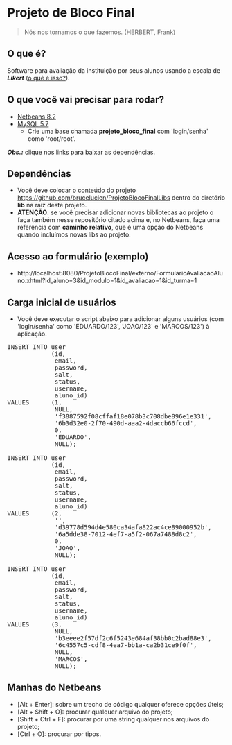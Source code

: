 # Projeto de Bloco Final

> Nós nos tornamos o que fazemos. (HERBERT, Frank)
 
## O que é?

Software para avaliação da instituição por seus alunos usando a escala de ***Likert*** ([o quê é isso?](https://pt.wikipedia.org/wiki/Escala_Likert)).

## O que você vai precisar para rodar?

 - [Netbeans 8.2](https://netbeans.org/downloads/)
 - [MySQL 5.7](https://dev.mysql.com/downloads/mysql/)
	 - Crie uma base chamada **projeto_bloco_final** com 'login/senha' como 'root/root'.

***Obs.:*** clique nos links para baixar as dependências.

## Dependências

 - Você deve colocar o conteúdo do projeto https://github.com/brucelucien/ProjetoBlocoFinalLibs dentro do diretório **lib** na raiz deste projeto.
 - **ATENÇÃO**: se você precisar adicionar novas bibliotecas ao projeto o faça também nesse repositório citado acima e, no Netbeans, faça uma referência com **caminho relativo**, que é uma opção do Netbeans quando incluímos novas libs ao projeto.

## Acesso ao formulário (exemplo)

 - http://localhost:8080/ProjetoBlocoFinal/externo/FormularioAvaliacaoAluno.xhtml?id_aluno=3&id_modulo=1&id_avaliacao=1&id_turma=1

## Carga inicial de usuários

  - Você deve executar o script abaixo para adicionar alguns usuários (com 'login/senha' como 'EDUARDO/123', 'JOAO/123' e 'MARCOS/123') à aplicação.

<pre>
INSERT INTO user 
            (id, 
             email, 
             password, 
             salt, 
             status, 
             username, 
             aluno_id) 
VALUES      (1, 
             NULL, 
             'f3887592f08cffaf18e078b3c708dbe896e1e331', 
             '6b3d32e0-2f70-490d-aaa2-4daccb66fccd', 
             0, 
             'EDUARDO', 
             NULL); 

INSERT INTO user 
            (id, 
             email, 
             password, 
             salt, 
             status, 
             username, 
             aluno_id) 
VALUES      (2, 
             '', 
             'd39778d594d4e580ca34afa822ac4ce89000952b', 
             '6a5dde38-7012-4ef7-a5f2-067a7488d8c2', 
             0, 
             'JOAO', 
             NULL); 

INSERT INTO user 
            (id, 
             email, 
             password, 
             salt, 
             status, 
             username, 
             aluno_id) 
VALUES      (3, 
             NULL, 
             'b3eeee2f57df2c6f5243e684af38bb0c2bad88e3', 
             '6c4557c5-cdf8-4ea7-bb1a-ca2b31ce9f0f', 
             NULL, 
             'MARCOS', 
             NULL); 
</pre>

## Manhas do Netbeans

  - [Alt + Enter]: sobre um trecho de código qualquer oferece opções úteis;
  - [Alt + Shift + O]: procurar qualquer arquivo do projeto;
  - [Shift + Ctrl + F]: procurar por uma string qualquer nos arquivos do projeto;
  - [Ctrl + O]: procurar por tipos.